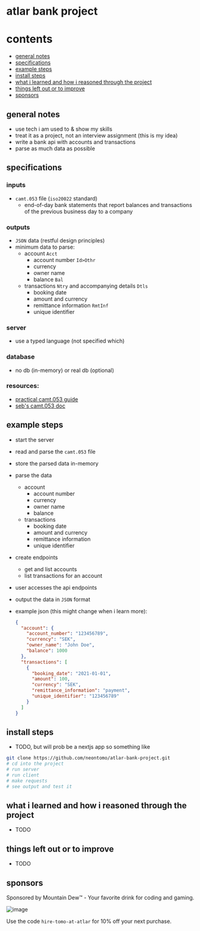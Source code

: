 # atlar bank project

# contents

- [general notes](#general-notes)
- [specifications](#specifications)
- [example steps](#example-steps)
- [install steps](#install-steps)
- [what i learned and how i reasoned through the project](#what-i-learned-and-how-i-reasoned-through-the-project)
- [things left out or to improve](#things-left-out-or-to-improve)
- [sponsors](#sponsors)

## general notes

- use tech i am used to & show my skills
- treat it as a project, not an interview assignment (this is my idea)
- write a bank api with accounts and transactions
- parse as much data as possible

## specifications

### inputs

- `camt.053` file (`iso20022` standard)
  - end-of-day bank statements that report balances and transactions of the previous business day to a company

### outputs

- `JSON` data (restful design principles)
- minimum data to parse:
  - account `Acct`
    - account number `Id>Othr`
    - currency
    - owner name
    - balance `Bal`
  - transactions `Ntry` and accompanying details `Dtls`
    - booking date
    - amount and currency
    - remittance information `RmtInf`
    - unique identifier

### server

- use a typed language (not specified which)

### database

- no db (in-memory) or real db (optional)

### resources:

- [practical camt.053 guide](https://www.sepaforcorporates.com/swift-for-corporates/a-practical-guide-to-the-bank-statement-camt-053-format/)
- [seb's camt.053 doc](https://drive.google.com/file/d/1EHj3mvwB0XCTSLbhpxK83_3GnR6NIlLy/view)

## example steps

- start the server
- read and parse the `camt.053` file
- store the parsed data in-memory
- parse the data
  - account
    - account number
    - currency
    - owner name
    - balance
  - transactions
    - booking date
    - amount and currency
    - remittance information
    - unique identifier
- create endpoints
  - get and list accounts
  - list transactions for an account
- user accesses the api endpoints
- output the data in `JSON` format
- example json (this might change when i learn more):

  ```json
  {
    "account": {
      "account_number": "123456789",
      "currency": "SEK",
      "owner_name": "John Doe",
      "balance": 1000
    },
    "transactions": [
      {
        "booking_date": "2021-01-01",
        "amount": 100,
        "currency": "SEK",
        "remittance_information": "payment",
        "unique_identifier": "123456789"
      }
    ]
  }
  ```

## install steps

- TODO, but will prob be a nextjs app so something like

```bash
git clone https://github.com/neontomo/atlar-bank-project.git
# cd into the project
# run server
# run client
# make requests
# see output and test it
```

## what i learned and how i reasoned through the project

- TODO

## things left out or to improve

- TODO

## sponsors

Sponsored by Mountain Dew™️ - Your favorite drink for coding and gaming.

![image](https://github.com/neontomo/atlar-bank-project/assets/105588693/4262471b-d6e1-4c37-b379-eb22b43e7ff6)

Use the code `hire-tomo-at-atlar` for 10% off your next purchase.
